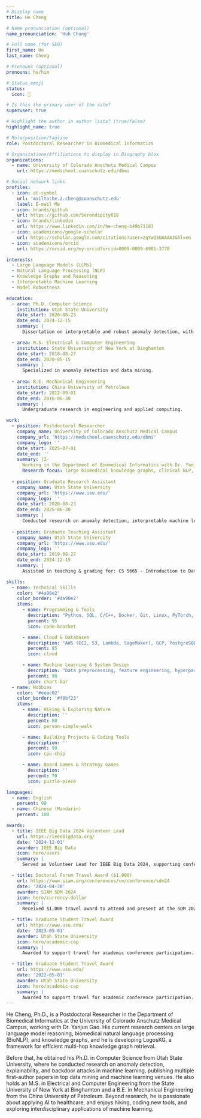```yaml
---
# Display name
title: He Cheng

# Name pronunciation (optional)
name_pronunciation: 'Huh Chung'

# Full name (for SEO)
first_name: He
last_name: Cheng

# Pronouns (optional)
pronouns: he/him

# Status emoji
status:
  icon: 🚀

# Is this the primary user of the site?
superuser: true

# Highlight the author in author lists? (true/false)
highlight_name: true

# Role/position/tagline
role: Postdoctoral Researcher in Biomedical Informatics

# Organizations/Affiliations to display in Biography blox
organizations:
  - name: University of Colorado Anschutz Medical Campus
    url: https://medschool.cuanschutz.edu/dbmi

# Social network links
profiles:
  - icon: at-symbol
    url: 'mailto:he.2.cheng@cuanschutz.edu'
    label: E-mail Me
  - icon: brands/github
    url: https://github.com/Serendipity618
  - icon: brands/linkedin
    url: https://www.linkedin.com/in/he-cheng-b49b71183
  - icon: academicons/google-scholar
    url: https://scholar.google.com/citations?user=zqYwQ5UAAAAJ&hl=en
  - icon: academicons/orcid
    url: https://orcid.org/my-orcid?orcid=0009-0009-6901-3778

interests:
  - Large Language Models (LLMs)
  - Natural Language Processing (NLP)
  - Knowledge Graphs and Reasoning
  - Interpretable Machine Learning
  - Model Robustness

education:
  - area: Ph.D. Computer Science
    institution: Utah State University
    date_start: 2020-08-23
    date_end: 2024-12-15
    summary: |
      Dissertation on interpretable and robust anomaly detection, with emphasis on model transparency and security against backdoor attacks. Supervised by Dr. Shuhan Yuan.

  - area: M.S. Electrical & Computer Engineering
    institution: State University of New York at Binghamton
    date_start: 2018-08-27
    date_end: 2020-05-15
    summary: |
      Specialized in anomaly detection and data mining.
    
  - area: B.E. Mechanical Engineering
    institution: China University of Petroleum
    date_start: 2012-09-01
    date_end: 2016-06-30
    summary: |
      Undergraduate research in engineering and applied computing.

work:
  - position: Postdoctoral Researcher
    company_name: University of Colorado Anschutz Medical Campus
    company_url: 'https://medschool.cuanschutz.edu/dbmi'
    company_logo: ''
    date_start: 2025-07-01
    date_end: ''
    summary: |2-
      Working in the Department of Biomedical Informatics with Dr. Yanjun Gao.
      Research focus: large biomedical knowledge graphs, clinical NLP, and LLM reasoning.
    
  - position: Graduate Research Assistant
    company_name: Utah State University
    company_url: 'https://www.usu.edu/'
    company_logo: ''
    date_start: 2020-08-23
    date_end: 2025-06-30
    summary: |
      Conducted research on anomaly detection, interpretable machine learning, and robustness against backdoor attacks. Published multiple papers in ECML PKDD, PAKDD, IJCNN, IEEE Big Data, etc.
    
  - position: Graduate Teaching Assistant
    company_name: Utah State University
    company_url: 'https://www.usu.edu/'
    company_logo: ''
    date_start: 2019-08-27
    date_end: 2024-12-15
    summary: |
      Assisted in teaching & grading for: CS 5665 - Introduction to Data Science, CS 5080 / CS 6665 - Data Mining

skills:
  - name: Technical Skills
    color: '#4a90e2'
    color_border: '#4a90e2'
    items:
      - name: Programming & Tools
        description: "Python, SQL, C/C++, Docker, Git, Linux, PyTorch, TensorFlow, NumPy, Pandas"
        percent: 95
        icon: code-bracket

      - name: Cloud & Databases
        description: "AWS (EC2, S3, Lambda, SageMaker), GCP, PostgreSQL, MongoDB, SQLite"
        percent: 85
        icon: cloud

      - name: Machine Learning & System Design
        description: "Data preprocessing, feature engineering, hyperparameter tuning, distributed training (multi-GPU), explainable AI, model deployment (Flask, FastAPI, Docker), model optimization"
        percent: 90
        icon: chart-bar
  - name: Hobbies
    color: '#eeac02'
    color_border: '#f0bf23'
    items:
      - name: Hiking & Exploring Nature
        description: ''
        percent: 80
        icon: person-simple-walk

      - name: Building Projects & Coding Tools
        description: ''
        percent: 90
        icon: cpu-chip

      - name: Board Games & Strategy Games
        description: ''
        percent: 70
        icon: puzzle-piece

languages:
  - name: English
    percent: 90
  - name: Chinese (Mandarin)
    percent: 100

awards:
  - title: IEEE Big Data 2024 Volunteer Lead
    url: https://ieeebigdata.org/
    date: '2024-12-01'
    awarder: IEEE Big Data
    icon: hero/users
    summary: |
      Served as Volunteer Lead for IEEE Big Data 2024, supporting conference organization and logistics.

  - title: Doctoral Forum Travel Award ($1,000)
    url: https://www.siam.org/conferences/cm/conference/sdm24
    date: '2024-04-30'
    awarder: SIAM SDM 2024
    icon: hero/currency-dollar
    summary: |
      Received $1,000 travel award to attend and present at the SDM 2024 Doctoral Forum.

  - title: Graduate Student Travel Award
    url: https://www.usu.edu/
    date: '2023-05-01'
    awarder: Utah State University
    icon: hero/academic-cap
    summary: |
      Awarded to support travel for academic conference participation.

  - title: Graduate Student Travel Award
    url: https://www.usu.edu/
    date: '2022-05-01'
    awarder: Utah State University
    icon: hero/academic-cap
    summary: |
      Awarded to support travel for academic conference participation.
---
```


He Cheng, Ph.D., is a Postdoctoral Researcher in the Department of Biomedical Informatics at the University of Colorado Anschutz Medical Campus, working with Dr. Yanjun Gao. His current research centers on large language model reasoning, biomedical natural language processing (BioNLP), and knowledge graphs, and he is developing LogosKG, a framework for efficient multi-hop knowledge graph retrieval.

Before that, he obtained his Ph.D. in Computer Science from Utah State University, where he conducted research on anomaly detection, explainability, and backdoor attacks in machine learning, publishing multiple first-author papers in top data mining and machine learning venues. He also holds an M.S. in Electrical and Computer Engineering from the State University of New York at Binghamton and a B.E. in Mechanical Engineering from the China University of Petroleum. Beyond research, he is passionate about applying AI to healthcare, and enjoys hiking, coding new tools, and exploring interdisciplinary applications of machine learning.

